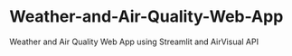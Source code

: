 # Weather-and-Air-Quality-Web-App
Weather and Air Quality Web App using Streamlit and AirVisual API
